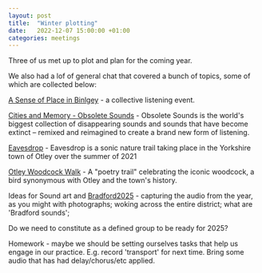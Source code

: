 ```yaml
---
layout: post
title:  "Winter plotting"
date:   2022-12-07 15:00:00 +01:00
categories: meetings
---
```


Three of us met up to plot and plan for the coming year.

We also had a lof of general chat that covered a bunch of topics, some of which are collected below:

[A Sense of Place in Binlgey](https://asenseofplace.org.uk/2022/11/29/All-Saints-Bingley.html) - a collective listening event.

[Cities and Memory - Obsolete Sounds](https://citiesandmemory.com/obsolete-sounds/) - Obsolete Sounds is the world's biggest collection of disappearing sounds and sounds that have become extinct – remixed and reimagined to create a brand new form of listening.

[Eavesdrop](https://jameshamiltonmusic.bandcamp.com/album/eavesdrop) - Eavesdrop is a sonic nature trail taking place in the Yorkshire town of Otley over the summer of 2021 

[Otley Woodcock Walk](https://explore.echoes.xyz/collections/ZWLVjh5Ifdeho0mv) - A "poetry trail" celebrating the iconic woodcock, a bird synonymous with Otley and the town's history. 

Ideas for Sound art and [Bradford2025](https://bradford2025.co.uk) - capturing the audio from the year, as you might with photographs; woking across the entire district; what are 'Bradford sounds';

Do we need to constitute as a defined group to be ready for 2025?

Homework - maybe we should be setting ourselves tasks that help us engage in our practice. E.g. record 'transport' for next time. Bring some audio that has had delay/chorus/etc applied.



